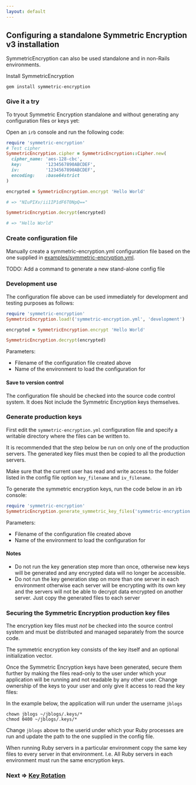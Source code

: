 ```yaml
---
layout: default
---
```


## Configuring a standalone Symmetric Encryption v3 installation

SymmetricEncryption can also be used standalone and in non-Rails environments.

Install SymmetricEncryption

    gem install symmetric-encryption

### Give it a try

To tryout Symmetric Encryption standalone and without generating any configuration files or
keys yet:

Open an `irb` console and run the following code:

~~~ruby
require 'symmetric-encryption'
# Test cipher
SymmetricEncryption.cipher = SymmetricEncryption::Cipher.new(
  cipher_name: 'aes-128-cbc',
  key:         '1234567890ABCDEF',
  iv:          '1234567890ABCDEF',
  encoding:    :base64strict
)

encrypted = SymmetricEncryption.encrypt 'Hello World'

# => "NIuPIXv/ii1IP1dF6T0NpQ=="

SymmetricEncryption.decrypt(encrypted)

# => "Hello World"
~~~

### Create configuration file

Manually create a symmetric-encryption.yml configuration file based on the
one supplied in [examples/symmetric-encryption.yml](https://github.com/reidmorrison/symmetric-encryption/blob/master/examples/symmetric-encryption.yml).

TODO: Add a command to generate a new stand-alone config file

### Development use

The configuration file above can be used immediately for development and testing purposes as follows:

~~~ruby
require 'symmetric-encryption'
SymmetricEncryption.load!('symmetric-encryption.yml', 'development')

encrypted = SymmetricEncryption.encrypt 'Hello World'

SymmetricEncryption.decrypt(encrypted)
~~~

Parameters:

* Filename of the configuration file created above
* Name of the environment to load the configuration for

#### Save to version control

The configuration file should be checked into the source code control system.
It does Not include the Symmetric Encryption keys themselves.

### Generate production keys

First edit the `symmetric-encryption.yml` configuration file and specify a writable
directory where the files can be written to.

It is recommended that the step below be run on only one of the production servers.
The generated key files must then be copied to all the production servers.

Make sure that the current user has read and write access to the folder listed
in the config file option `key_filename` and `iv_filename`.

To generate the symmetric encryption keys, run the code below in an irb console:

~~~ruby
require 'symmetric-encryption'
SymmetricEncryption.generate_symmetric_key_files('symmetric-encryption.yml', 'production')
~~~

Parameters:

* Filename of the configuration file created above
* Name of the environment to load the configuration for

#### Notes

* Do not run the key generation step more than once, otherwise new keys will be generated
and any encrypted data will no longer be accessible.
* Do not run the key generation step on more than one server in each environment otherwise
each server will be encrypting with its own key and the servers will not be able
to decrypt data encrypted on another server. Just copy the generated files to each server

### Securing the Symmetric Encryption production key files

The encryption key files must _not_ be checked into the source control system
and must be distributed and managed separately from the source code.

The symmetric encryption key consists of the key itself and an optional
initialization vector.

Once the Symmetric Encryption keys have been generated, secure them further by
making the files read-only to the user under which your application will be running and
not readable by any other user.
Change ownership of the keys to your user and only give it access to read the key files:

In the example below, the application will run under the username `jblogs`

    chown jblogs ~/jblogs/.keys/*
    chmod 0400 ~/jblogs/.keys/*

Change `jblogs` above to the userid under which your Ruby processes are run
and update the path to the one supplied in the config file.

When running Ruby servers in a particular environment copy the same
key files to every server in that environment. I.e. All Ruby servers in each
environment must run the same encryption keys.

### Next => [Key Rotation](key_rotation.html)
